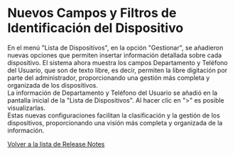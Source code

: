 # Nuevos Campos y Filtros de Identificación del Dispositivo

En el menú "Lista de Dispositivos", en la opción "Gestionar", se añadieron nuevas opciones que permiten insertar información detallada sobre cada dispositivo. El sistema ahora muestra los campos Departamento y Teléfono del Usuario, que son de texto libre, es decir, permiten la libre digitación por parte del administrador, proporcionando una gestión más completa y organizada de los dispositivos.\
La información de Departamento y Teléfono del Usuario se añadió en la pantalla inicial de la "Lista de Dispositivos". Al hacer clic en ">" es posible visualizarlas.\
Estas nuevas configuraciones facilitan la clasificación y la gestión de los dispositivos, proporcionando una visión más completa y organizada de la información.

[Volver a la lista de Release Notes](./)

